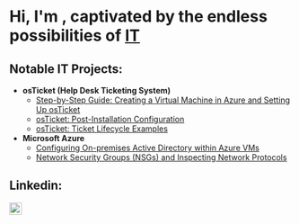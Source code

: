 <h1>Hi, I'm , captivated by the endless possibilities of <a href="https://linkedin.com/in/">IT</a></h1>

<h2>Notable IT Projects:</h2>

- <b>osTicket (Help Desk Ticketing System)</b>
  - [Step-by-Step Guide: Creating a Virtual Machine in Azure and Setting Up osTicket](https://github.com/chozeabc/Setting-Up-osTicket)
  - [osTicket: Post-Installation Configuration](https://github.com/chozeabc/post-install-config)
  - [osTicket: Ticket Lifecycle Examples](https://github.com/chozeabc/ticket-lifecycle)
- <b>Microsoft Azure</b>
  - [Configuring On-premises Active Directory within Azure VMs](https://github.com/chozeabc/configure-ad)
  - [Network Security Groups (NSGs) and Inspecting Network Protocols](https://github.com/chozeabc/azure-network-protocols)

<h2>Linkedin:</h2>

[<img align="left" alt="YLO | LinkedIn" width="22px" src="https://cdn.jsdelivr.net/npm/simple-icons@v3/icons/linkedin.svg" />][linkedin]

[linkedin]: https://linkedin.com/in/
